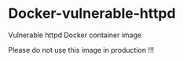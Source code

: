# Docker-vulnerable-httpd
Vulnerable httpd Docker container image

Please do not use this image in production !!!
